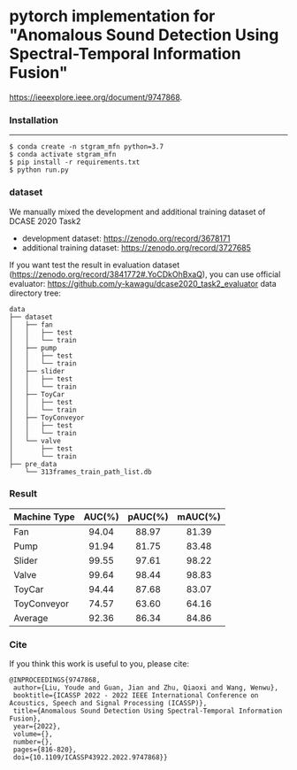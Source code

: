 # pytorch implementation for "Anomalous Sound Detection Using Spectral-Temporal Information Fusion"
https://ieeexplore.ieee.org/document/9747868.
### Installation

---

```shell
$ conda create -n stgram_mfn python=3.7
$ conda activate stgram_mfn
$ pip install -r requirements.txt
$ python run.py
```

### dataset
We manually mixed the development and additional training dataset of DCASE 2020 Task2
+ development dataset: https://zenodo.org/record/3678171
+ additional training dataset: https://zenodo.org/record/3727685

If you want test the result in evaluation dataset (https://zenodo.org/record/3841772#.YoCDkOhBxaQ), you can use official evaluator: https://github.com/y-kawagu/dcase2020_task2_evaluator
data directory tree:
```text
data
├── dataset
│   ├── fan
│   │   ├── test
│   │   └── train
│   ├── pump
│   │   ├── test
│   │   └── train
│   ├── slider
│   │   ├── test
│   │   └── train
│   ├── ToyCar
│   │   ├── test
│   │   └── train
│   ├── ToyConveyor
│   │   ├── test
│   │   └── train
│   └── valve
│       ├── test
│       └── train
├── pre_data
    └── 313frames_train_path_list.db
```

### Result
 | Machine Type | AUC(%) | pAUC(%) | mAUC(%) |
 | --------     | :-----:| :----:  | :----:  |
 | Fan          | 94.04  | 88.97   | 81.39   |
 | Pump         | 91.94  | 81.75   | 83.48   |
 | Slider       | 99.55  | 97.61   | 98.22   |
 | Valve        | 99.64  | 98.44   | 98.83   |
 | ToyCar       | 94.44  | 87.68   | 83.07   |
 | ToyConveyor  | 74.57  | 63.60   | 64.16   |
 | Average      | 92.36  | 86.34   | 84.86   |
 
 ### Cite
 If you think this work is useful to you, please cite:
 ```text
@INPROCEEDINGS{9747868,
  author={Liu, Youde and Guan, Jian and Zhu, Qiaoxi and Wang, Wenwu},
  booktitle={ICASSP 2022 - 2022 IEEE International Conference on Acoustics, Speech and Signal Processing (ICASSP)}, 
  title={Anomalous Sound Detection Using Spectral-Temporal Information Fusion}, 
  year={2022},
  volume={},
  number={},
  pages={816-820},
  doi={10.1109/ICASSP43922.2022.9747868}}
```
